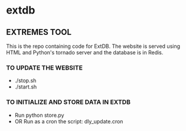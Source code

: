 # extdb

## EXTREMES TOOL ##

This is the repo containing code for ExtDB. The website is served using HTML and Python's tornado server and the database is in Redis.

### TO UPDATE THE WEBSITE ###

+ ./stop.sh
+ ./start.sh

### TO INITIALIZE AND STORE DATA IN EXTDB ###

+ Run python store.py
+ OR Run as a cron the script: dly_update.cron
